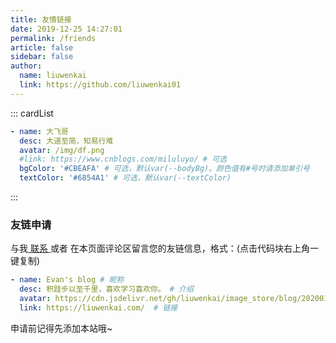 ```yaml
---
title: 友情链接
date: 2019-12-25 14:27:01
permalink: /friends
article: false
sidebar: false
author: 
  name: liuwenkai
  link: https://github.com/liuwenkai01
---
```


<!--
普通卡片列表容器，可用于友情链接、项目推荐、古诗词展示等。
cardList 后面可跟随一个数字表示每行最多显示多少个，选值范围1~4，默认3。在小屏时会根据屏幕宽度减少每行显示数量。
-->
::: cardList
```yaml
- name: 大飞哥
  desc: 大道至简，知易行难
  avatar: /img/df.png
  #link: https://www.cnblogs.com/miluluyo/ # 可选
  bgColor: '#CBEAFA' # 可选，默认var(--bodyBg)。颜色值有#号时请添加单引号
  textColor: '#6854A1' # 可选，默认var(--textColor)

```
:::


### 友链申请

与我[ 联系 ](/about/#联系)或者 在本页面评论区留言您的友链信息，格式：(点击代码块右上角一键复制)


```yaml
- name: Evan's blog # 昵称
  desc: 积跬步以至千里，喜欢学习喜欢你。 # 介绍
  avatar: https://cdn.jsdelivr.net/gh/liuwenkai/image_store/blog/20200103123203.jpg # 头像
  link: https://liuwenkai.com/  # 链接
```

申请前记得先添加本站哦~
